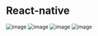 # React-native
![image](https://user-images.githubusercontent.com/94520383/201538223-65c528b0-934f-4d09-bfd4-19b3e63f8672.png)
![image](https://user-images.githubusercontent.com/94520383/201538240-4d6fe462-b316-4915-89ee-c0b26cb98bf4.png)
![image](https://user-images.githubusercontent.com/94520383/201538254-0708c4bc-38d0-40a6-aa9c-7805ba344508.png)
![image](https://user-images.githubusercontent.com/94520383/201538263-2ca9fe31-246a-45c8-b0f4-584da3d1ddd1.png)

